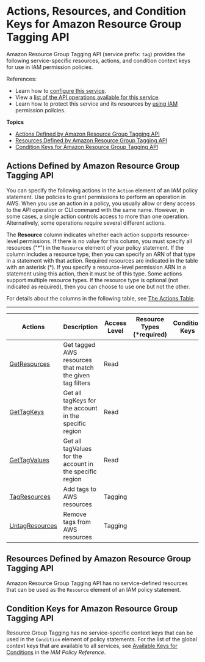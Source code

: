 # Actions, Resources, and Condition Keys for Amazon Resource Group Tagging API<a name="list_amazonresourcegrouptaggingapi"></a>

Amazon Resource Group Tagging API \(service prefix: `tag`\) provides the following service\-specific resources, actions, and condition context keys for use in IAM permission policies\.

References:
+ Learn how to [configure this service](https://docs.aws.amazon.com/awsconsolehelpdocs/latest/gsg/)\.
+ View a [list of the API operations available for this service](https://docs.aws.amazon.com/resourcegroupstagging/latest/APIReference/)\.
+ Learn how to protect this service and its resources by [using IAM](https://docs.aws.amazon.com/awsconsolehelpdocs/latest/gsg/obtaining-permissions-for-resource-groups.html) permission policies\.

**Topics**
+ [Actions Defined by Amazon Resource Group Tagging API](#amazonresourcegrouptaggingapi-actions-as-permissions)
+ [Resources Defined by Amazon Resource Group Tagging API](#amazonresourcegrouptaggingapi-resources-for-iam-policies)
+ [Condition Keys for Amazon Resource Group Tagging API](#amazonresourcegrouptaggingapi-policy-keys)

## Actions Defined by Amazon Resource Group Tagging API<a name="amazonresourcegrouptaggingapi-actions-as-permissions"></a>

You can specify the following actions in the `Action` element of an IAM policy statement\. Use policies to grant permissions to perform an operation in AWS\. When you use an action in a policy, you usually allow or deny access to the API operation or CLI command with the same name\. However, in some cases, a single action controls access to more than one operation\. Alternatively, some operations require several different actions\.

The **Resource** column indicates whether each action supports resource\-level permissions\. If there is no value for this column, you must specify all resources \("\*"\) in the `Resource` element of your policy statement\. If the column includes a resource type, then you can specify an ARN of that type in a statement with that action\. Required resources are indicated in the table with an asterisk \(\*\)\. If you specify a resource\-level permission ARN in a statement using this action, then it must be of this type\. Some actions support multiple resource types\. If the resource type is optional \(not indicated as required\), then you can choose to use one but not the other\.

For details about the columns in the following table, see [The Actions Table](reference_policies_actions-resources-contextkeys.md#actions_table)\.


****  

| Actions | Description | Access Level | Resource Types \(\*required\) | Condition Keys | Dependent Actions | 
| --- | --- | --- | --- | --- | --- | 
|   [ GetResources ](https://docs.aws.amazon.com/resourcegroupstagging/latest/APIReference/API_GetResources.html)  | Get tagged AWS resources that match the given tag filters | Read |  |  |  | 
|   [ GetTagKeys ](https://docs.aws.amazon.com/resourcegroupstagging/latest/APIReference/API_GetTagKeys.html)  | Get all tagKeys for the account in the specific region | Read |  |  |  | 
|   [ GetTagValues ](https://docs.aws.amazon.com/resourcegroupstagging/latest/APIReference/API_GetTagValues.html)  | Get all tagValues for the account in the specific region | Read |  |  |  | 
|   [ TagResources ](https://docs.aws.amazon.com/resourcegroupstagging/latest/APIReference/API_TagResources.html)  | Add tags to AWS resources | Tagging |  |  |  | 
|   [ UntagResources ](https://docs.aws.amazon.com/resourcegroupstagging/latest/APIReference/API_UntagResources.html)  | Remove tags from AWS resources | Tagging |  |  |  | 

## Resources Defined by Amazon Resource Group Tagging API<a name="amazonresourcegrouptaggingapi-resources-for-iam-policies"></a>

Amazon Resource Group Tagging API has no service\-defined resources that can be used as the `Resource` element of an IAM policy statement\.

## Condition Keys for Amazon Resource Group Tagging API<a name="amazonresourcegrouptaggingapi-policy-keys"></a>

Resource Group Tagging has no service\-specific context keys that can be used in the `Condition` element of policy statements\. For the list of the global context keys that are available to all services, see [Available Keys for Conditions](reference_policies_condition-keys.html#AvailableKeys) in the *IAM Policy Reference*\.